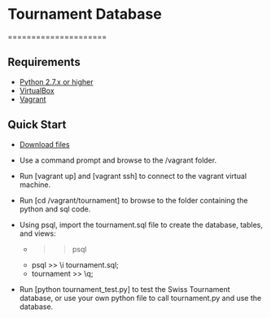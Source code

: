 # Tournament Database
=====================

## Requirements
* [Python 2.7.x or higher](https://www.python.org/downloads/)
* [VirtualBox](https://www.virtualbox.org/wiki/Downloads)
* [Vagrant](https://www.vagrantup.com/downloads.html)

## Quick Start
* [Download files](https://github.com/AdnanJaffal/Tournament-Database/archive/master.zip)
* Use a command prompt and browse to the /vagrant folder.
* Run [vagrant up] and [vagrant ssh] to connect to the vagrant virtual machine.
* Run [cd /vagrant/tournament] to browse to the folder containing the python and sql code.
* Using psql, import the tournament.sql file to create the database, tables, and views:

  * >> psql
  * psql >> \i tournament.sql;
  * tournament >> \q;

* Run [python tournament_test.py] to test the Swiss Tournament database, or use your own python file to call tournament.py
  and use the database.
